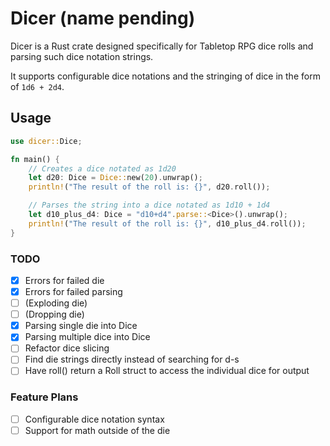 # Dicer (name pending)

Dicer is a Rust crate designed specifically for Tabletop RPG dice rolls and parsing such dice notation strings.

It supports configurable dice notations and the stringing of dice in the form of `1d6 + 2d4`.

## Usage
```rust
use dicer::Dice;

fn main() {
    // Creates a dice notated as 1d20
    let d20: Dice = Dice::new(20).unwrap();
    println!("The result of the roll is: {}", d20.roll());

    // Parses the string into a dice notated as 1d10 + 1d4
    let d10_plus_d4: Dice = "d10+d4".parse::<Dice>().unwrap();
    println!("The result of the roll is: {}", d10_plus_d4.roll());
}
```

### TODO
- [x] Errors for failed die
- [x] Errors for failed parsing
- [ ] (Exploding die)
- [ ] (Dropping die)
- [x] Parsing single die into Dice
- [x] Parsing multiple dice into Dice
- [ ] Refactor dice slicing
- [ ] Find die strings directly instead of searching for d-s
- [ ] Have roll() return a Roll struct to access the individual dice for output
 
### Feature Plans
- [ ] Configurable dice notation syntax
- [ ] Support for math outside of the die